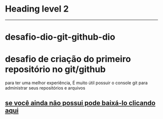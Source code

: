 # Heading level 2
---------------

# desafio-dio-git-github-dio

# desafio de criação do primeiro repositório no git/github
 para ter uma melhor experiência, É muito útil possuir o console git para 
 administrar seus repositórios e arquivos

## [se você ainda não possui pode baixá-lo clicando aqui](https://git-scm.com/downloads)
